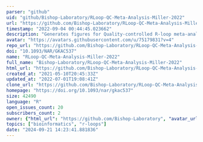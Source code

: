 ```yaml
---
parser: "github"
uid: "github/Bishop-Laboratory/RLoop-QC-Meta-Analysis-Miller-2022"
url: "https://github.com/Bishop-Laboratory/RLoop-QC-Meta-Analysis-Miller-2022"
timestamp: "2022-09-04 00:44:45.023662"
description: "Generates figures for Quality-controlled R-loop meta-analysis reveals the characteristics of R-loop consensus regions"
avatar: "https://avatars.githubusercontent.com/u/75179831?v=4"
repo_url: "https://github.com/Bishop-Laboratory/RLoop-QC-Meta-Analysis-Miller-2022"
doi: "10.1093/NAR/GKAC537"
name: "RLoop-QC-Meta-Analysis-Miller-2022"
full_name: "Bishop-Laboratory/RLoop-QC-Meta-Analysis-Miller-2022"
html_url: "https://github.com/Bishop-Laboratory/RLoop-QC-Meta-Analysis-Miller-2022"
created_at: "2021-05-10T20:45:33Z"
updated_at: "2022-07-01T19:08:41Z"
clone_url: "https://github.com/Bishop-Laboratory/RLoop-QC-Meta-Analysis-Miller-2022.git"
homepage: "https://doi.org/10.1093/nar/gkac537"
size: 42490
language: "R"
open_issues_count: 20
subscribers_count: 2
owner: {"html_url": "https://github.com/Bishop-Laboratory", "avatar_url": "https://avatars.githubusercontent.com/u/75179831?v=4", "login": "Bishop-Laboratory", "type": "Organization"}
topics: ["bioinformatics", "r-loops"]
date: "2024-09-21 14:23:41.881836"
---
```

